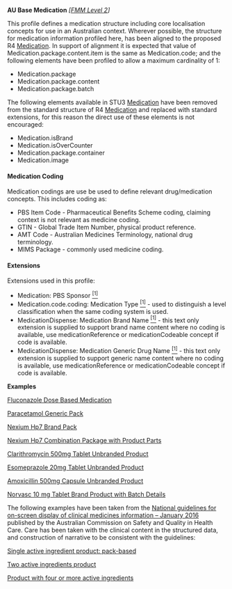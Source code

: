 **AU Base Medication** *[[FMM Level 2](guidance.html)]*

This profile defines a medication structure including core localisation concepts for use in an Australian context. 
Wherever possible, the structure for medication information profiled here, has been aligned to the proposed R4 [Medication](http://hl7.org/fhir/2018May/medication.html). In support of alignment it is expected that value of Medication.package.content.item is the same as Medication.code; and the following elements have been profiled to allow a maximum cardinality of 1:

* Medication.package
* Medication.package.content
* Medication.package.batch

The following elements available in STU3 [Medication](http://hl7.org/fhir/STU3/medication.html)  have been removed from the standard structure of R4 [Medication](http://hl7.org/fhir/2018May/medication.html) and replaced with standard extensions, for this reason the direct use of these elements is not encouraged:

* Medication.isBrand
* Medication.isOverCounter
* Medication.package.container
* Medication.image


#### Medication Coding
Medication codings are use be used to define relevant drug/medication concepts. This includes coding as:
* PBS Item Code - Pharmaceutical Benefits Scheme coding, claiming context is not relevant as medicine coding.
* GTIN - Global Trade Item Number, physical product reference.
* AMT Code - Australian Medicines Terminology, national drug terminology.
* MIMS Package - commonly used medicine coding.


#### Extensions
Extensions used in this profile:
* Medication: PBS Sponsor [<sup>[1]</sup>](http://hl7.org.au/fhir/StructureDefinition/pbs-sponsor)
* Medication.code.coding: Medication Type [<sup>[1]</sup>](http://hl7.org.au/fhir/StructureDefinition/medication-type) - used to distinguish a level classification when the same coding system is used.
* MedicationDispense: Medication Brand Name [<sup>[1]</sup>](http://hl7.org.au/fhir/StructureDefinition/medication-brand-name) - this text only extension is supplied to support brand name content where no coding is available, use medicationReference or medicationCodeable concept if code is available.
* MedicationDispense: Medication Generic Drug Name [<sup>[1]</sup>](http://hl7.org.au/fhir/StructureDefinition/medication-generic-name) - this text only extension is supplied to support generic name content where no coding is available, use medicationReference or medicationCodeable concept if code is available.



**Examples**

[Fluconazole Dose Based Medication](Medication-MedicationDoseBased.html)

[Paracetamol Generic Pack](Medication-GenericPack0.html)

[Nexium Hp7 Brand Pack](Medication-BrandedPack0.html)

[Nexium Hp7 Combination Package with Product Parts](Medication-CombinationPackage0.html)

[Clarithromycin 500mg Tablet Unbranded Product](Medication-UnbrandedProduct0.html)

[Esomeprazole 20mg Tablet Unbranded Product](Medication-UnbrandedProduct1.html)

[Amoxicillin 500mg Capsule Unbranded Product](Medication-UnbrandedProduct2.html)

[Norvasc 10 mg Tablet Brand Product with Batch Details](Medication-BrandProductwithBatchDetails0.html)


The following examples have been taken from the [National guidelines for on-screen display of clinical medicines information – January 2016](https://www.safetyandquality.gov.au/publications/national-guidelines-for-on-screen-display-of-clinical-medicines-information/) published by the Australian Commission on Safety and Quality in Health Care. Care has been taken with the clinical content in the structured data, and construction of narrative to be consistent with the guidelines:

[Single active ingredient product: pack-based](Medication-BrandedPackSingleActiveIngredient0.html)

[Two active ingredients product](Medication-TwoActiveIngredientsProduct0.html)

[Product with four or more active ingredients](Medication-FourOrMoreActiveIngredientsProduct0.html)
